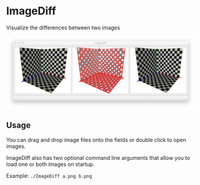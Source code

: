 # ImageDiff
Visualize the differences between two images

[![Screenshot](Resources/screenshot.png)]()

## Usage
You can drag and drop image files onto the fields or double click to open images.

ImageDiff also has two optional command line arguments that allow you to load one or both images on startup.

Example:
`./ImageDiff a.png b.png`
